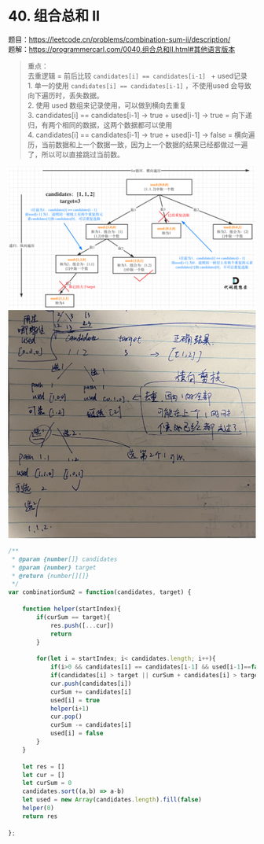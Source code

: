 # 40. 组合总和 II

题目：https://leetcode.cn/problems/combination-sum-ii/description/    
题解：https://programmercarl.com/0040.组合总和II.html#其他语言版本    


> 重点：          
    去重逻辑 = 前后比较 `candidates[i] == candidates[i-1] ` + used记录            
    1. 单一的使用 `candidates[i] == candidates[i-1]` ，不使用used 会导致向下遍历时，丢失数据。    
    2. 使用 used 数组来记录使用，可以做到横向去重复     
    3. candidates[i] == candidates[i-1] -> true + used[i-1] -> true = 向下递归，有两个相同的数据，这两个数据都可以使用        
    4. candidates[i] == candidates[i-1] -> true + used[i-1] -> false = 横向遍历，当前数据和上一个数据一致，因为上一个数据的结果已经都做过一遍了，所以可以直接跳过当前数。

![plot](./img/40.png)
![plot](./img/IMG_2141-2.jpg)


```js
/**
 * @param {number[]} candidates
 * @param {number} target
 * @return {number[][]}
 */
var combinationSum2 = function(candidates, target) {

    function helper(startIndex){
        if(curSum == target){
            res.push([...cur])
            return 
        }

        for(let i = startIndex; i< candidates.length; i++){
            if(i>0 && candidates[i] == candidates[i-1] && used[i-1]==false){ continue}
            if(candidates[i] > target || curSum + candidates[i] > target){return}
            cur.push(candidates[i])
            curSum += candidates[i]
            used[i] = true
            helper(i+1)
            cur.pop()
            curSum -= candidates[i]
            used[i] = false
        }
    }

    let res = []
    let cur = []
    let curSum = 0
    candidates.sort((a,b) => a-b)
    let used = new Array(candidates.length).fill(false)
    helper(0)
    return res 

};
```